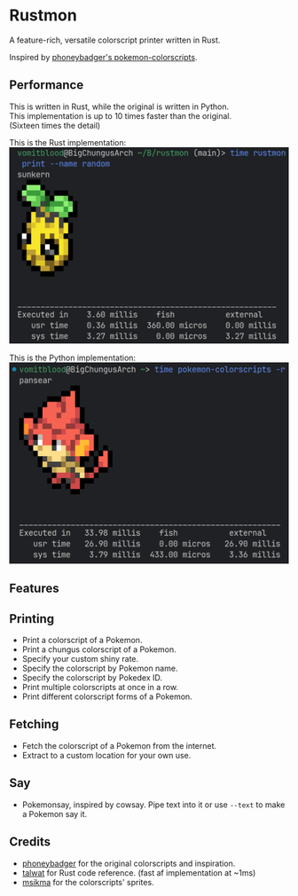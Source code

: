 # Rustmon

A feature-rich, versatile colorscript printer written in Rust.

Inspired by [phoneybadger's pokemon-colorscripts](https://gitlab.com/phoneybadger/pokemon-colorscripts).

## Performance

This is written in Rust, while the original is written in Python.  
This implementation is up to 10 times faster than the original.  
(Sixteen times the detail)  

This is the Rust implementation:
![rust implementation](img/screenshot_220424_202018.png)

This is the Python implementation:
![python implementation](img/screenshot_250324_132129.png)

## Features

## Printing

- Print a colorscript of a Pokemon.
- Print a chungus colorscript of a Pokemon.
- Specify your custom shiny rate.
- Specify the colorscript by Pokemon name.
- Specify the colorscript by Pokedex ID.
- Print multiple colorscripts at once in a row.
- Print different colorscript forms of a Pokemon.

## Fetching

- Fetch the colorscript of a Pokemon from the internet.
- Extract to a custom location for your own use.

## Say

- Pokemonsay, inspired by cowsay. Pipe text into it or use `--text` to make a Pokemon say it.

## Credits

- [phoneybadger](https://gitlab.com/phoneybadger) for the original colorscripts and inspiration.
- [talwat](https://github.com/talwat/pokeget-rs) for Rust code reference. (fast af implementation at ~1ms)
- [msikma](https://github.com/msikma/pokesprite/) for the colorscripts' sprites.
